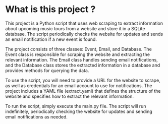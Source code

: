 # What is this project ?

This project is a Python script that uses web scraping to extract information about upcoming music tours from a website and store it in a SQLite database. The script periodically checks the website for updates and sends an email notification if a new event is found.

The project consists of three classes: Event, Email, and Database. The Event class is responsible for scraping the website and extracting the relevant information. The Email class handles sending email notifications, and the Database class stores the extracted information in a database and provides methods for querying the data.

To use the script, you will need to provide a URL for the website to scrape, as well as credentials for an email account to use for notifications. The project includes a YAML file (extract.yaml) that defines the structure of the website and specifies how to extract the relevant information.

To run the script, simply execute the main.py file. The script will run indefinitely, periodically checking the website for updates and sending email notifications as needed.
